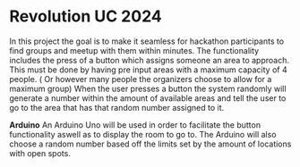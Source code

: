 # Revolution UC 2024

In this project the goal is to make it seamless for hackathon participants to find groups and meetup with them within minutes. The functionality includes the press of a button which assigns someone an area to approach. This must be done by having pre input areas with a maximum capacity of 4 people. ( Or however many people the organizers choose to allow for a maximum group) When the user presses a button the system randomly will generate a number within the amount of available areas and tell the user to go to the area that has that random number assigned to it. 

**Arduino**
An Arduino Uno will be used in order to facilitate the button functionality aswell as to display the room to go to. The Arduino will also choose a random number based off the limits set by the amount of locations with open spots.

